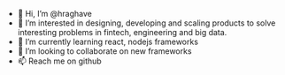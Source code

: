 - 👋 Hi, I’m @hraghave
- 👀 I’m interested in designing, developing and scaling products to solve interesting problems in fintech, engineering and big data.
- 🌱 I’m currently learning react, nodejs frameworks
- 💞️ I’m looking to collaborate on new frameworks 
- 📫 Reach me on github

<!---
hraghave/hraghave is a ✨ special ✨ repository because its `README.md` (this file) appears on your GitHub profile.
You can click the Preview link to take a look at your changes.
--->
